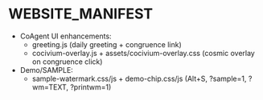 # WEBSITE_MANIFEST

- CoAgent UI enhancements:
  - greeting.js (daily greeting + congruence link)
  - cocivium-overlay.js + assets/cocivium-overlay.css (cosmic overlay on congruence click)
- Demo/SAMPLE:
  - sample-watermark.css/js + demo-chip.css/js (Alt+S, ?sample=1, ?wm=TEXT, ?printwm=1)
